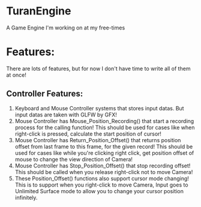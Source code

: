 # TuranEngine
A Game Engine I'm working on at my free-times

# Features:
There are lots of features, but for now I don't have time to write all of them at once!


## Controller Features:
1. Keyboard and Mouse Controller systems that stores input datas. But input datas are taken with GLFW by GFX!
2. Mouse Controller has Mouse_Position_Recording() that start a recording process for the calling function! This should be used for cases like when right-click is pressed, calculate the start position of cursor!
3. Mouse Controller has Return_Position_Offset() that returns position offset from last frame to this frame, for the given record! This should be used for cases like while you're clicking right click, get position offset of mouse to change the view direction of Camera!
4. Mouse Controller has Stop_Position_Offset() that stop recording offset! This should be called when you release right-click not to move Camera!
5. These Position_Offset() functions also support cursor mode changing! This is to support when you right-click to move Camera, Input goes to Unlimited Surface mode to allow you to change your cursor position infinitely.
